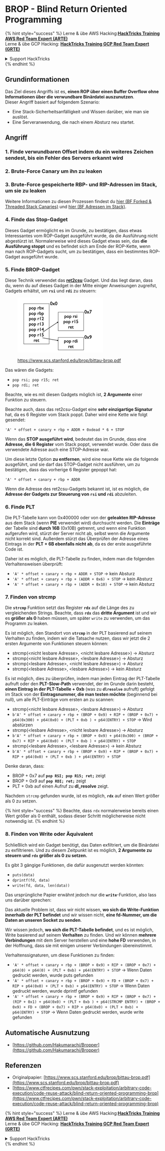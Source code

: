 # BROP - Blind Return Oriented Programming

{% hint style="success" %}
Lerne & übe AWS Hacking:<img src="../../.gitbook/assets/arte.png" alt="" data-size="line">[**HackTricks Training AWS Red Team Expert (ARTE)**](https://training.hacktricks.xyz/courses/arte)<img src="../../.gitbook/assets/arte.png" alt="" data-size="line">\
Lerne & übe GCP Hacking: <img src="../../.gitbook/assets/grte.png" alt="" data-size="line">[**HackTricks Training GCP Red Team Expert (GRTE)**<img src="../../.gitbook/assets/grte.png" alt="" data-size="line">](https://training.hacktricks.xyz/courses/grte)

<details>

<summary>Support HackTricks</summary>

* Überprüfe die [**Abonnementpläne**](https://github.com/sponsors/carlospolop)!
* **Tritt der** 💬 [**Discord-Gruppe**](https://discord.gg/hRep4RUj7f) oder der [**Telegram-Gruppe**](https://t.me/peass) bei oder **folge** uns auf **Twitter** 🐦 [**@hacktricks\_live**](https://twitter.com/hacktricks\_live)**.**
* **Teile Hacking-Tricks, indem du PRs zu den** [**HackTricks**](https://github.com/carlospolop/hacktricks) und [**HackTricks Cloud**](https://github.com/carlospolop/hacktricks-cloud) GitHub-Repos einreichst.

</details>
{% endhint %}

## Grundinformationen

Das Ziel dieses Angriffs ist es, **einen ROP über einen Buffer Overflow ohne Informationen über die verwundbare Binärdatei auszunutzen**.\
Dieser Angriff basiert auf folgendem Szenario:

* Eine Stack-Sicherheitsanfälligkeit und Wissen darüber, wie man sie auslöst.
* Eine Serveranwendung, die nach einem Absturz neu startet.

## Angriff

### **1. Finde verwundbaren Offset** indem du ein weiteres Zeichen sendest, bis ein Fehler des Servers erkannt wird

### **2. Brute-Force Canary** um ihn zu leaken

### **3. Brute-Force gespeicherte RBP- und RIP-Adressen** im Stack, um sie zu leaken

Weitere Informationen zu diesen Prozessen findest du [hier (BF Forked & Threaded Stack Canaries)](../common-binary-protections-and-bypasses/stack-canaries/bf-forked-stack-canaries.md) und [hier (BF Adressen im Stack)](../common-binary-protections-and-bypasses/pie/bypassing-canary-and-pie.md).

### **4. Finde das Stop-Gadget**

Dieses Gadget ermöglicht es im Grunde, zu bestätigen, dass etwas Interessantes vom ROP-Gadget ausgeführt wurde, da die Ausführung nicht abgestürzt ist. Normalerweise wird dieses Gadget etwas sein, das **die Ausführung stoppt** und es befindet sich am Ende der ROP-Kette, wenn man nach ROP-Gadgets sucht, um zu bestätigen, dass ein bestimmtes ROP-Gadget ausgeführt wurde.

### **5. Finde BROP-Gadget**

Diese Technik verwendet das [**ret2csu**](ret2csu.md) Gadget. Und das liegt daran, dass du, wenn du auf dieses Gadget in der Mitte einiger Anweisungen zugreifst, Gadgets erhältst, um **`rsi`** und **`rdi`** zu steuern:

<figure><img src="../../.gitbook/assets/image (1) (1) (1) (1) (1).png" alt="" width="278"><figcaption><p><a href="https://www.scs.stanford.edu/brop/bittau-brop.pdf">https://www.scs.stanford.edu/brop/bittau-brop.pdf</a></p></figcaption></figure>

Das wären die Gadgets:

* `pop rsi; pop r15; ret`
* `pop rdi; ret`

Beachte, wie es mit diesen Gadgets möglich ist, **2 Argumente** einer Funktion zu steuern.

Beachte auch, dass das ret2csu-Gadget eine **sehr einzigartige Signatur** hat, da es 6 Register vom Stack poppt. Daher wird eine Kette wie folgt gesendet:

`'A' * offset + canary + rbp + ADDR + 0xdead * 6 + STOP`

Wenn das **STOP ausgeführt wird**, bedeutet das im Grunde, dass eine **Adresse, die 6 Register** vom Stack poppt, verwendet wurde. Oder dass die verwendete Adresse auch eine STOP-Adresse war.

Um diese letzte Option **zu entfernen**, wird eine neue Kette wie die folgende ausgeführt, und sie darf das STOP-Gadget nicht ausführen, um zu bestätigen, dass das vorherige 6 Register gepoppt hat:

`'A' * offset + canary + rbp + ADDR`

Wenn die Adresse des ret2csu-Gadgets bekannt ist, ist es möglich, die **Adresse der Gadgets zur Steuerung von `rsi` und `rdi`** abzuleiten.

### 6. Finde PLT

Die PLT-Tabelle kann von 0x400000 oder von der **geleakten RIP-Adresse** aus dem Stack (wenn **PIE** verwendet wird) durchsucht werden. Die **Einträge** der Tabelle sind **durch 16B** (0x10B) getrennt, und wenn eine Funktion aufgerufen wird, stürzt der Server nicht ab, selbst wenn die Argumente nicht korrekt sind. Außerdem stürzt das Überprüfen der Adresse eines Eintrags in der **PLT + 6B ebenfalls nicht ab**, da es der erste ausgeführte Code ist.

Daher ist es möglich, die PLT-Tabelle zu finden, indem man die folgenden Verhaltensweisen überprüft:

* `'A' * offset + canary + rbp + ADDR + STOP` -> kein Absturz
* `'A' * offset + canary + rbp + (ADDR + 0x6) + STOP` -> kein Absturz
* `'A' * offset + canary + rbp + (ADDR + 0x10) + STOP` -> kein Absturz

### 7. Finden von strcmp

Die **`strcmp`** Funktion setzt das Register **`rdx`** auf die Länge des zu vergleichenden Strings. Beachte, dass **`rdx`** das **dritte Argument** ist und wir es **größer als 0** haben müssen, um später `write` zu verwenden, um das Programm zu leaken.

Es ist möglich, den Standort von **`strcmp`** in der PLT basierend auf seinem Verhalten zu finden, indem wir die Tatsache nutzen, dass wir jetzt die 2 ersten Argumente von Funktionen steuern können:

* strcmp(\<nicht lesbare Adresse>, \<nicht lesbare Adresse>) -> Absturz
* strcmp(\<nicht lesbare Adresse>, \<lesbare Adresse>) -> Absturz
* strcmp(\<lesbare Adresse>, \<nicht lesbare Adresse>) -> Absturz
* strcmp(\<lesbare Adresse>, \<lesbare Adresse>) -> kein Absturz

Es ist möglich, dies zu überprüfen, indem man jeden Eintrag der PLT-Tabelle aufruft oder den **PLT-Slow-Path** verwendet, der im Grunde darin besteht, **einen Eintrag in der PLT-Tabelle + 0xb** (was zu **`dlresolve`** aufruft) gefolgt im Stack von der **Eintragsnummer, die man testen möchte** (beginnend bei null), um alle PLT-Einträge vom ersten an zu scannen:

* strcmp(\<nicht lesbare Adresse>, \<lesbare Adresse>) -> Absturz
* `b'A' * offset + canary + rbp + (BROP + 0x9) + RIP + (BROP + 0x7) + p64(0x300) + p64(0x0) + (PLT + 0xb ) + p64(ENTRY) + STOP` -> Wird abstürzen
* strcmp(\<lesbare Adresse>, \<nicht lesbare Adresse>) -> Absturz
* `b'A' * offset + canary + rbp + (BROP + 0x9) + p64(0x300) + (BROP + 0x7) + RIP + p64(0x0) + (PLT + 0xb ) + p64(ENTRY) + STOP`
* strcmp(\<lesbare Adresse>, \<lesbare Adresse>) -> kein Absturz
* `b'A' * offset + canary + rbp + (BROP + 0x9) + RIP + (BROP + 0x7) + RIP + p64(0x0) + (PLT + 0xb ) + p64(ENTRY) + STOP`

Denke daran, dass:

* BROP + 0x7 auf **`pop RSI; pop R15; ret;`** zeigt
* BROP + 0x9 auf **`pop RDI; ret;`** zeigt
* PLT + 0xb auf einen Aufruf zu **dl\_resolve** zeigt.

Nachdem `strcmp` gefunden wurde, ist es möglich, **`rdx`** auf einen Wert größer als 0 zu setzen.

{% hint style="success" %}
Beachte, dass `rdx` normalerweise bereits einen Wert größer als 0 enthält, sodass dieser Schritt möglicherweise nicht notwendig ist.
{% endhint %}

### 8. Finden von Write oder Äquivalent

Schließlich wird ein Gadget benötigt, das Daten exfiltriert, um die Binärdatei zu exfiltrieren. Und zu diesem Zeitpunkt ist es möglich, **2 Argumente zu steuern und `rdx` größer als 0 zu setzen.**

Es gibt 3 gängige Funktionen, die dafür ausgenutzt werden könnten:

* `puts(data)`
* `dprintf(fd, data)`
* `write(fd, data, len(data))`

Das ursprüngliche Papier erwähnt jedoch nur die **`write`**-Funktion, also lass uns darüber sprechen:

Das aktuelle Problem ist, dass wir nicht wissen, **wo sich die Write-Funktion innerhalb der PLT befindet** und wir wissen nicht, **eine fd-Nummer, um die Daten an unseren Socket zu senden**.

Wir wissen jedoch, **wo sich die PLT-Tabelle befindet**, und es ist möglich, Write basierend auf seinem **Verhalten** zu finden. Und wir können **mehrere Verbindungen** mit dem Server herstellen und eine **hohe FD** verwenden, in der Hoffnung, dass sie mit einigen unserer Verbindungen übereinstimmt.

Verhaltenssignaturen, um diese Funktionen zu finden:

* `'A' * offset + canary + rbp + (BROP + 0x9) + RIP + (BROP + 0x7) + p64(0) + p64(0) + (PLT + 0xb) + p64(ENTRY) + STOP` -> Wenn Daten gedruckt werden, wurde puts gefunden
* `'A' * offset + canary + rbp + (BROP + 0x9) + FD + (BROP + 0x7) + RIP + p64(0x0) + (PLT + 0xb) + p64(ENTRY) + STOP` -> Wenn Daten gedruckt werden, wurde dprintf gefunden
* `'A' * offset + canary + rbp + (BROP + 0x9) + RIP + (BROP + 0x7) + (RIP + 0x1) + p64(0x0) + (PLT + 0xb ) + p64(STRCMP ENTRY) + (BROP + 0x9) + FD + (BROP + 0x7) + RIP + p64(0x0) + (PLT + 0xb) + p64(ENTRY) + STOP` -> Wenn Daten gedruckt werden, wurde write gefunden

## Automatische Ausnutzung

* [https://github.com/Hakumarachi/Bropper](https://github.com/Hakumarachi/Bropper)

## Referenzen

* Originalpapier: [https://www.scs.stanford.edu/brop/bittau-brop.pdf](https://www.scs.stanford.edu/brop/bittau-brop.pdf)
* [https://www.ctfrecipes.com/pwn/stack-exploitation/arbitrary-code-execution/code-reuse-attack/blind-return-oriented-programming-brop](https://www.ctfrecipes.com/pwn/stack-exploitation/arbitrary-code-execution/code-reuse-attack/blind-return-oriented-programming-brop)

{% hint style="success" %}
Lerne & übe AWS Hacking:<img src="../../.gitbook/assets/arte.png" alt="" data-size="line">[**HackTricks Training AWS Red Team Expert (ARTE)**](https://training.hacktricks.xyz/courses/arte)<img src="../../.gitbook/assets/arte.png" alt="" data-size="line">\
Lerne & übe GCP Hacking: <img src="../../.gitbook/assets/grte.png" alt="" data-size="line">[**HackTricks Training GCP Red Team Expert (GRTE)**<img src="../../.gitbook/assets/grte.png" alt="" data-size="line">](https://training.hacktricks.xyz/courses/grte)

<details>

<summary>Support HackTricks</summary>

* Überprüfe die [**Abonnementpläne**](https://github.com/sponsors/carlospolop)!
* **Tritt der** 💬 [**Discord-Gruppe**](https://discord.gg/hRep4RUj7f) oder der [**Telegram-Gruppe**](https://t.me/peass) bei oder **folge** uns auf **Twitter** 🐦 [**@hacktricks\_live**](https://twitter.com/hacktricks\_live)**.**
* **Teile Hacking-Tricks, indem du PRs zu den** [**HackTricks**](https://github.com/carlospolop/hacktricks) und [**HackTricks Cloud**](https://github.com/carlospolop/hacktricks-cloud) GitHub-Repos einreichst.

</details>
{% endhint %}
